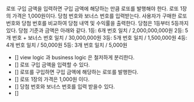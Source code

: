 로또 구입 금액을 입력하면 구입 금액에 해당하는 만큼 로또를 발행해야 한다.
로또 1장의 가격은 1,000원이다.
당첨 번호와 보너스 번호를 입력받는다.
사용자가 구매한 로또 번호와 당첨 번호를 비교하여 당첨 내역 및 수익률을 출력한다.
당첨은 1등부터 5등까지 있다. 당첨 기준과 금액은 아래와 같다.
1등: 6개 번호 일치 / 2,000,000,000원
2등: 5개 번호 + 보너스 번호 일치 / 30,000,000원
3등: 5개 번호 일치 / 1,500,000원
4등: 4개 번호 일치 / 50,000원
5등: 3개 번호 일치 / 5,000원

- [] view logic 과 business logic 은 철저하게 분리한다.
- [] 로또 구입 금액을 입력할 수 있다.
- [] 로또를 구입하면 구입 금액에 해당하는 로또를 발행한다.
- [] 로또 1장의 가격은 1,000원 이다.
- [] 당첨 번호와 보너스 번호를 입력 받을수 있다.
- [] 

